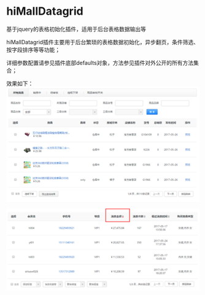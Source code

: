 # hiMallDatagrid
基于jquery的表格初始化插件，适用于后台表格数据输出等

hiMallDatagrid插件主要用于后台繁琐的表格数据初始化，异步翻页，条件筛选、按字段排序等等功能；


详细参数配置请参见插件底部defaults对象，方法参见插件对外公开的所有方法集合；


效果如下：
![image](https://github.com/xielingxiao/hiMallDatagrid/blob/master/image/1.png)


![image](https://github.com/xielingxiao/hiMallDatagrid/blob/master/image/2.png)
